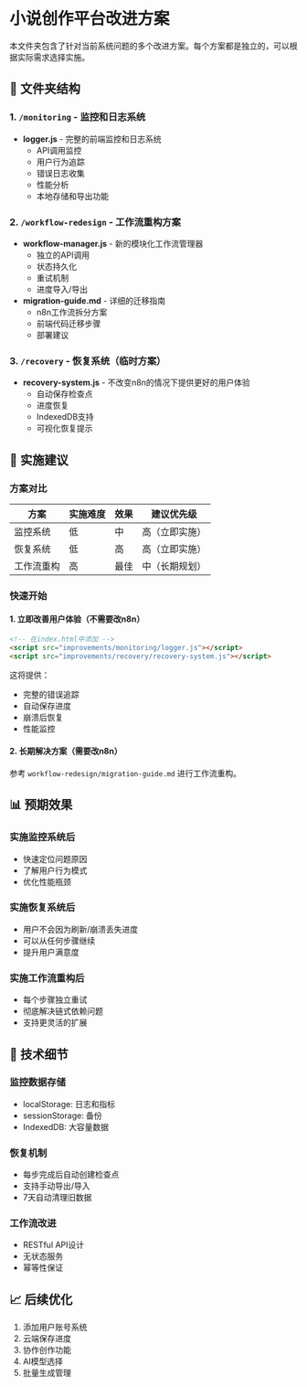 # 小说创作平台改进方案

本文件夹包含了针对当前系统问题的多个改进方案。每个方案都是独立的，可以根据实际需求选择实施。

## 📁 文件夹结构

### 1. `/monitoring` - 监控和日志系统
- **logger.js** - 完整的前端监控和日志系统
  - API调用监控
  - 用户行为追踪
  - 错误日志收集
  - 性能分析
  - 本地存储和导出功能

### 2. `/workflow-redesign` - 工作流重构方案
- **workflow-manager.js** - 新的模块化工作流管理器
  - 独立的API调用
  - 状态持久化
  - 重试机制
  - 进度导入/导出
- **migration-guide.md** - 详细的迁移指南
  - n8n工作流拆分方案
  - 前端代码迁移步骤
  - 部署建议

### 3. `/recovery` - 恢复系统（临时方案）
- **recovery-system.js** - 不改变n8n的情况下提供更好的用户体验
  - 自动保存检查点
  - 进度恢复
  - IndexedDB支持
  - 可视化恢复提示

## 🚀 实施建议

### 方案对比

| 方案 | 实施难度 | 效果 | 建议优先级 |
|------|---------|------|-----------|
| 监控系统 | 低 | 中 | 高（立即实施） |
| 恢复系统 | 低 | 高 | 高（立即实施） |
| 工作流重构 | 高 | 最佳 | 中（长期规划） |

### 快速开始

#### 1. 立即改善用户体验（不需要改n8n）

```html
<!-- 在index.html中添加 -->
<script src="improvements/monitoring/logger.js"></script>
<script src="improvements/recovery/recovery-system.js"></script>
```

这将提供：
- 完整的错误追踪
- 自动保存进度
- 崩溃后恢复
- 性能监控

#### 2. 长期解决方案（需要改n8n）

参考 `workflow-redesign/migration-guide.md` 进行工作流重构。

## 📊 预期效果

### 实施监控系统后
- 快速定位问题原因
- 了解用户行为模式
- 优化性能瓶颈

### 实施恢复系统后
- 用户不会因为刷新/崩溃丢失进度
- 可以从任何步骤继续
- 提升用户满意度

### 实施工作流重构后
- 每个步骤独立重试
- 彻底解决链式依赖问题
- 支持更灵活的扩展

## 🔧 技术细节

### 监控数据存储
- localStorage: 日志和指标
- sessionStorage: 备份
- IndexedDB: 大容量数据

### 恢复机制
- 每步完成后自动创建检查点
- 支持手动导出/导入
- 7天自动清理旧数据

### 工作流改进
- RESTful API设计
- 无状态服务
- 幂等性保证

## 📈 后续优化

1. 添加用户账号系统
2. 云端保存进度
3. 协作创作功能
4. AI模型选择
5. 批量生成管理